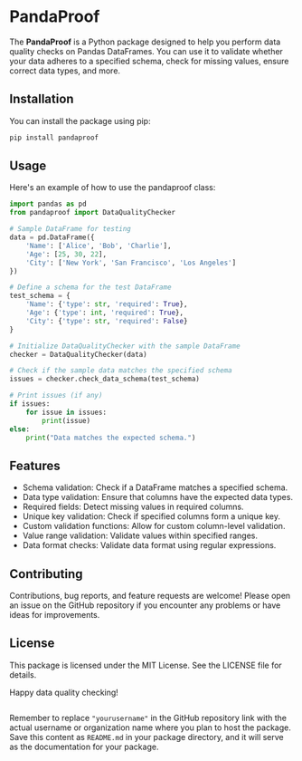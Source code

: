 
# PandaProof

The **PandaProof** is a Python package designed to help you perform data quality checks on Pandas DataFrames. You can use it to validate whether your data adheres to a specified schema, check for missing values, ensure correct data types, and more.

## Installation

You can install the package using pip:

```bash
pip install pandaproof
```

## Usage

Here's an example of how to use the pandaproof class:

```python
import pandas as pd
from pandaproof import DataQualityChecker

# Sample DataFrame for testing
data = pd.DataFrame({
    'Name': ['Alice', 'Bob', 'Charlie'],
    'Age': [25, 30, 22],
    'City': ['New York', 'San Francisco', 'Los Angeles']
})

# Define a schema for the test DataFrame
test_schema = {
    'Name': {'type': str, 'required': True},
    'Age': {'type': int, 'required': True},
    'City': {'type': str, 'required': False}
}

# Initialize DataQualityChecker with the sample DataFrame
checker = DataQualityChecker(data)

# Check if the sample data matches the specified schema
issues = checker.check_data_schema(test_schema)

# Print issues (if any)
if issues:
    for issue in issues:
        print(issue)
else:
    print("Data matches the expected schema.")
```

## Features

- Schema validation: Check if a DataFrame matches a specified schema.
- Data type validation: Ensure that columns have the expected data types.
- Required fields: Detect missing values in required columns.
- Unique key validation: Check if specified columns form a unique key.
- Custom validation functions: Allow for custom column-level validation.
- Value range validation: Validate values within specified ranges.
- Data format checks: Validate data format using regular expressions.

## Contributing

Contributions, bug reports, and feature requests are welcome! Please open an issue on the GitHub repository if you encounter any problems or have ideas for improvements.

## License

This package is licensed under the MIT License. See the LICENSE file for details.

Happy data quality checking!

```kotlin
```

Remember to replace `"yourusername"` in the GitHub repository link with the actual username or organization name where you plan to host the package. Save this content as `README.md` in your package directory, and it will serve as the documentation for your package.
